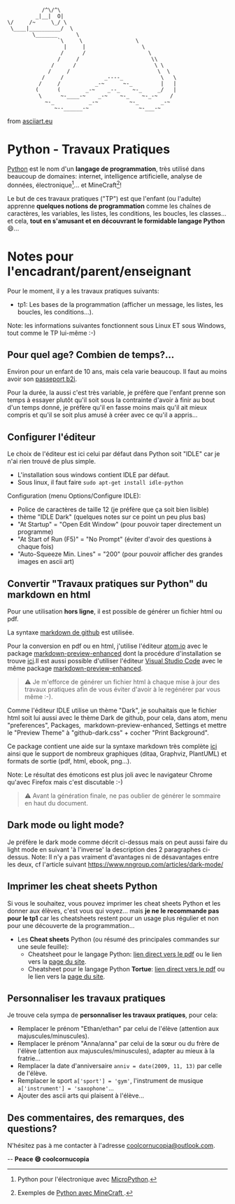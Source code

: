 ```
           /^\/^\
         _|__|  O|
\/     /~     \_/ \
 \____|__________/  \
        \_______      \
                `\     \                 \
                  |     |                  \
                 /      /                    \
                /     /                       \\
              /      /                         \ \
             /     /                            \  \
           /     /             _----_            \   \
          /     /           _-~      ~-_         |   |
         (      (        _-~    _--_    ~-_     _/   |
          \      ~-____-~    _-~    ~-_    ~-_-~    /
            ~-_           _-~          ~-_       _-~
               ~--______-~                ~-___-~
```
from [asciiart.eu](https://www.asciiart.eu/animals/reptiles/snakes)

# Python - Travaux Pratiques
[Python](https://fr.wikipedia.org/wiki/Python_(langage)) est le nom d'un **langage de programmation**, très utilisé dans beaucoup de domaines: internet, intelligence artificielle, analyse de données, électronique[^1]... et MineCraft[^2]!
[^1]: Python pour l'électronique avec [MicroPython](https://micropython.org).
[^2]: Exemples de [Python avec MineCraft ](https://www.instructables.com/id/Python-coding-for-Minecraft/).

Le but de ces travaux pratiques ("TP") est que l'enfant (ou l'adulte) apprenne **quelques notions de programmation** comme les chaînes de caractères, les variables, les listes, les conditions, les boucles, les classes... et cela, **tout en s'amusant et en découvrant le formidable langage Python** :smile:...

# Notes pour l'encadrant/parent/enseignant
Pour le moment, il y a les travaux pratiques suivants:
* tp1: Les bases de la programmation (afficher un message, les listes, les boucles, les conditions...).

Note: les informations suivantes fonctionnent sous Linux ET sous Windows, tout comme le TP lui-même :-)

## Pour quel age? Combien de temps?...
Environ pour un enfant de 10 ans, mais cela varie beaucoup. Il faut au moins avoir son [passeport b2i](http://monecole.fr/monB2i/).

Pour la durée, la aussi c'est très variable, je préfère que l'enfant prenne son temps à essayer plutôt qu'il soit sous la contrainte d'avoir à finir au bout d'un temps donné, je préfère qu'il en fasse moins mais qu'il ait mieux compris et qu'il se soit plus amusé à créer avec ce qu'il a appris...

## Configurer l'éditeur
Le choix de l'éditeur est ici celui par défaut dans Python soit "IDLE" car je n'ai rien trouvé de plus simple.
* L'installation sous windows contient IDLE par défaut.
* Sous linux, il faut faire ```sudo apt-get install idle-python```

Configuration (menu Options/Configure IDLE):
* Police de caractères de taille 12 (je préfère que ça soit bien lisible)
* thème "IDLE Dark" (quelques notes sur ce point un peu plus bas)
* "At Startup" = "Open Edit Window" (pour pouvoir taper directement un programme)
* "At Start of Run (F5)" = "No Prompt" (éviter d'avoir des questions à chaque fois)
* "Auto-Squeeze Min. Lines" = "200" (pour pouvoir afficher des grandes images en ascii art)

## Convertir "Travaux pratiques sur Python" du markdown en html
Pour une utilisation **hors ligne**, il est possible de générer un fichier html ou pdf.

La syntaxe [markdown de github](https://help.github.com/en/github/writing-on-github/basic-writing-and-formatting-syntax) est utilisée.

Pour la conversion en pdf ou en html, j'utilise l'éditeur [atom.io](https://atom.io/) avec le package [markdown-preview-enhanced](https://atom.io/packages/markdown-preview-enhanced) dont la procédure d'installation se trouve [ici](https://shd101wyy.github.io/markdown-preview-enhanced/#/installation).Il est aussi possible d'utiliser l'éditeur [Visual Studio Code](https://code.visualstudio.com/) avec le même package [markdown-preview-enhanced](https://atom.io/packages/markdown-preview-enhanced).

> :warning: Je m'efforce de générer un fichier html à chaque mise à jour des travaux pratiques afin de vous éviter d'avoir à le regénérer par vous même :-).

Comme l'éditeur IDLE utilise un thème "Dark", je souhaitais que le fichier html soit lui aussi avec le thème Dark de github, pour cela, dans atom, menu "preferences", Packages,  markdown-preview-enhanced, Settings et mettre le "Preview Theme" à "github-dark.css" + cocher "Print Background".

Ce package contient une aide sur la syntaxe markdown très complète [ici](https://shd101wyy.github.io/markdown-preview-enhanced/#/markdown-basics) ainsi que le support de nombreux graphiques (ditaa, Graphviz, PlantUML) et formats de sortie (pdf, html, ebook, png...).

Note: Le résultat des émoticons est plus joli avec le navigateur Chrome qu'avec Firefox mais c'est discutable :-)

> :warning: Avant la génération finale, ne pas oublier de générer le sommaire en haut du document.

## Dark mode ou light mode?
Je préfère le dark mode comme décrit ci-dessus mais on peut aussi faire du light mode en suivant 'à l'inverse' la description des 2 paragraphes ci-dessus.
Note: Il n'y a pas vraiment d'avantages ni de désavantages entre les deux, cf l'article suivant https://www.nngroup.com/articles/dark-mode/

## Imprimer les cheat sheets Python
Si vous le souhaitez, vous pouvez imprimer les cheat sheets Python et les donner aux élèves, c'est vous qui voyez... mais **je ne le recommande pas pour le tp1** car les cheatsheets restent pour un usage plus régulier et non pour une découverte de la programmation...

* Les **Cheat sheets** Python (ou résumé des principales commandes sur une seule feuille):
  * Cheatsheet pour le langage Python: [lien direct vers le pdf](https://perso.limsi.fr/pointal/_media/python:cours:mementopython3.pdf) ou le lien vers la [page du site](https://perso.limsi.fr/pointal/python:memento).
  * Cheatsheet pour le langage Python **Tortue**: [lien direct vers le pdf](https://perso.limsi.fr/pointal/_media/python:turtle:turtleref.pdf) ou le lien vers la [page du site](https://perso.limsi.fr/pointal/python:turtle:accueil).

## Personnaliser les travaux pratiques
Je trouve cela sympa de **personnaliser les travaux pratiques**, pour cela:
* Remplacer le prénom "Ethan/ethan" par celui de l'élève (attention aux majuscules/minuscules).
* Remplacer le prénom "Anna/anna" par celui de la sœur ou du frère de l'élève (attention aux majuscules/minuscules), adapter au mieux à la fratrie...
* Remplacer la date d'anniversaire `anniv = date(2009, 11, 13)` par celle de l'élève.
* Remplacer le sport `a['sport'] = 'gym'`, l'instrument de musique `a['instrument'] = 'saxophone'`...
* Ajouter des ascii arts qui plaisent à l'élève...

## Des commentaires, des remarques, des questions?
N'hésitez pas à me contacter à l'adresse coolcornucopia@outlook.com.

--
**Peace :smile:
coolcornucopia**
